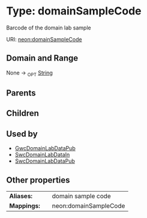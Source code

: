 
# Type: domainSampleCode


Barcode of the domain lab sample

URI: [neon:domainSampleCode](https://data.neonscience.org/domainSampleCode)


## Domain and Range

None ->  <sub>OPT</sub> [String](types/String.md)

## Parents


## Children


## Used by

 * [GwcDomainLabDataPub](GwcDomainLabDataPub.md)
 * [SwcDomainLabDataIn](SwcDomainLabDataIn.md)
 * [SwcDomainLabDataPub](SwcDomainLabDataPub.md)

## Other properties

|  |  |  |
| --- | --- | --- |
| **Aliases:** | | domain sample code |
| **Mappings:** | | neon:domainSampleCode |

